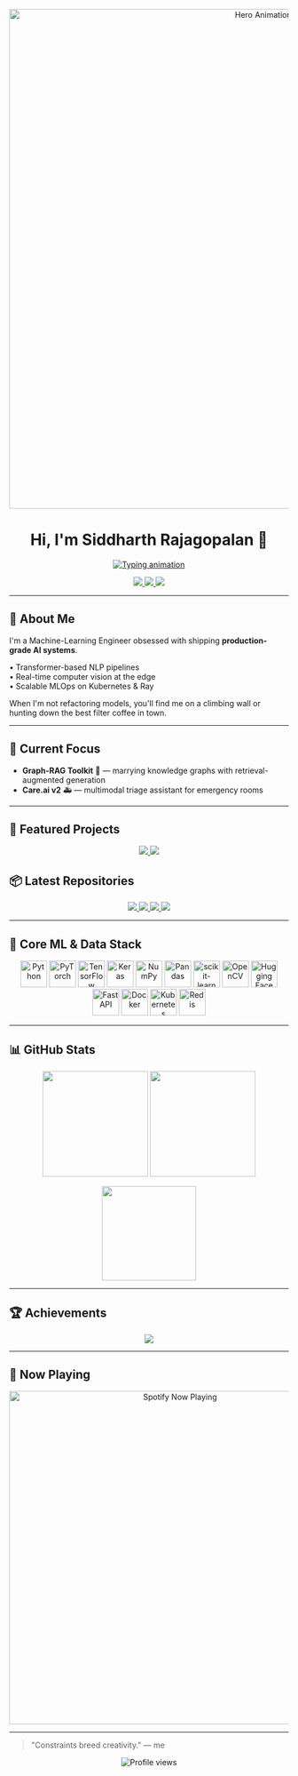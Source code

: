 <!-- <p align="center">
  <a href="https://github.com/SiddharthRajagoplan/SiddharthRajagoplan">
    <img src="https://raw.githubusercontent.com/SiddharthRajagoplan/SiddharthRajagoplan/main/header.png" alt="Header Banner"/>
  </a>
</p> -->

<!-- ───────────────────────────  HERO  ─────────────────────────── -->
<p align="center">
  <!-- replace with any banner or GIF you like -->
  <img src="https://raw.githubusercontent.com/SiddharthRajagoplan/SiddharthRajagoplan/main/video.gif"
       width="900" alt="Hero Animation"/>
</p>

<h1 align="center">Hi, I'm Siddharth Rajagopalan 👋</h1>

<p align="center">
  <a href="https://github.com/SiddharthRajagopalan">
    <img src="https://readme-typing-svg.demolab.com?font=Fira+Code&weight=700&size=24&pause=1200&color=F75C7E&center=true&vCenter=true&width=1000&lines=AI+Engineer+%7C+Computer+Vision+%26+NLP;Generative+AI+Experimenter;Turning+stochastic+processes+into+business+value"
         alt="Typing animation" />
  </a>
</p>

<p align="center">
  <a href="https://linkedin.com/in/siddharth-rajagopalan">
    <img src="https://img.shields.io/badge/LinkedIn-0077B5?style=for-the-badge&logo=linkedin&logoColor=white" />
  </a>
  <a href="mailto:you@example.com">
    <img src="https://img.shields.io/badge/Gmail-D14836?style=for-the-badge&logo=gmail&logoColor=white" />
  </a>
  <a href="https://twitter.com/YOUR_TWITTER">
    <img src="https://img.shields.io/badge/Twitter-1DA1F2?style=for-the-badge&logo=twitter&logoColor=white" />
  </a>
</p>

---

## 🧩 About Me

I'm a Machine-Learning Engineer obsessed with shipping **production-grade AI
systems**.

• Transformer-based NLP pipelines  
• Real-time computer vision at the edge  
• Scalable MLOps on Kubernetes & Ray  

When I'm not refactoring models, you'll find me on a climbing wall or hunting
down the best filter coffee in town.

---

## 🔭 Current Focus

- **Graph-RAG Toolkit** 🔗 — marrying knowledge graphs with retrieval-augmented generation  
- **Care.ai v2** 🚑 — multimodal triage assistant for emergency rooms  

---

## 🚀 Featured Projects

<p align="center">
  <a href="https://github.com/SiddharthRajagopalan/Graph-RAG-Toolkit">
    <img src="https://github-readme-stats.vercel.app/api/pin/?username=SiddharthRajagopalan&repo=Graph-RAG-Toolkit&theme=radical" />
  </a>
  <a href="https://github.com/SiddharthRajagopalan/Care.ai">
    <img src="https://github-readme-stats.vercel.app/api/pin/?username=SiddharthRajagopalan&repo=Care.ai&theme=radical" />
  </a>
</p>

## 📦 Latest Repositories
<p align="center">
  <a href="https://github.com/SiddharthRajagoplan/Bank-Loan-Analysis">
    <img src="https://github-readme-stats.vercel.app/api/pin/?username=SiddharthRajagopalan&repo=LLM-Playground&theme=radical" />
  </a>
  <a href="https://github.com/SiddharthRajagoplan/Bank-Loan-Analysis">
    <img src="https://github-readme-stats.vercel.app/api/pin/?username=SiddharthRajagopalan&repo=CV-Lab&theme=radical" />
  </a>
  <a href="https://github.com/SiddharthRajagoplan/Bank-Loan-Analysis">
    <img src="https://github-readme-stats.vercel.app/api/pin/?username=SiddharthRajagopalan&repo=Data-Engineering-Toolkit&theme=radical" />
  </a>
  <a href="https://github.com/SiddharthRajagoplan/Bank-Loan-Analysis">
    <img src="https://github-readme-stats.vercel.app/api/pin/?username=SiddharthRajagopalan&repo=Prompt-Engineering&theme=radical" />
  </a>
</p>

---

## 🧠 Core ML & Data Stack
<p align="center">
  <img src="https://cdn.jsdelivr.net/gh/devicons/devicon/icons/python/python-original.svg"          height="48" alt="Python"/>
  <img src="https://cdn.jsdelivr.net/gh/devicons/devicon/icons/pytorch/pytorch-original.svg"        height="48" alt="PyTorch"/>
  <img src="https://cdn.jsdelivr.net/gh/devicons/devicon/icons/tensorflow/tensorflow-original.svg"  height="48" alt="TensorFlow"/>
  <img src="https://cdn.jsdelivr.net/gh/devicons/devicon/icons/keras/keras-original.svg"            height="48" alt="Keras"/>
  <img src="https://cdn.jsdelivr.net/gh/devicons/devicon/icons/numpy/numpy-original.svg"            height="48" alt="NumPy"/>
  <img src="https://cdn.jsdelivr.net/gh/devicons/devicon/icons/pandas/pandas-original.svg"          height="48" alt="Pandas"/>
  <img src="https://cdn.jsdelivr.net/gh/devicons/devicon/icons/scikitlearn/scikitlearn-original.svg"height="48" alt="scikit-learn"/>
  <img src="https://cdn.jsdelivr.net/gh/devicons/devicon/icons/opencv/opencv-original.svg"          height="48" alt="OpenCV"/>
  <img src="https://huggingface.co/front/assets/huggingface_logo.svg"                                height="48" alt="Hugging Face"/>
  <img src="https://cdn.jsdelivr.net/gh/devicons/devicon/icons/fastapi/fastapi-original.svg"        height="48" alt="FastAPI"/>
  <img src="https://cdn.jsdelivr.net/gh/devicons/devicon/icons/docker/docker-original.svg"          height="48" alt="Docker"/>
  <img src="https://cdn.jsdelivr.net/gh/devicons/devicon/icons/kubernetes/kubernetes-plain.svg"     height="48" alt="Kubernetes"/>
  <img src="https://cdn.jsdelivr.net/gh/devicons/devicon/icons/redis/redis-original.svg"            height="48" alt="Redis"/>
</p>

---

## 📊 GitHub Stats
<p align="center">
  <img src="https://github-readme-stats.vercel.app/api?username=SiddharthRajagopalan&show_icons=true&theme=radical&include_all_commits=true&count_private=true"
       height="190" />
  <img src="https://github-readme-stats.vercel.app/api/top-langs/?username=SiddharthRajagopalan&layout=compact&langs_count=10&theme=radical&hide=jupyter%20notebook"
       height="190" />
</p>
<p align="center">
  <img src="https://github-readme-streak-stats.herokuapp.com/?user=SiddharthRajagopalan&theme=radical"
       height="170" />
</p>

---

## 🏆 Achievements
<p align="center">
  <img src="https://github-profile-trophy.vercel.app/?username=SiddharthRajagopalan&theme=juicyfresh&no-bg=true&margin-w=10&margin-h=10"/>
</p>

---

## 🎵 Now Playing
<p align="center">
  <a href="https://open.spotify.com/user/ay958iji4n9ue896hmgxjy3d9" target="_blank">
    <img src="https://spotify-github-profile.kittinanx.com/api/view?uid=ay958iji4n9ue896hmgxjy3d9&cover_image=true&theme=novatorem&show_offline=false&background_color=121212&interchange=true"
         width="600" alt="Spotify Now Playing"/>
  </a>
</p>

---

> "Constraints breed creativity." — me

<p align="center">
  <img src="https://komarev.com/ghpvc/?username=SiddharthRajagopalan&color=brightgreen" alt="Profile views"/>
</p>